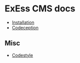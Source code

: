 # ExEss CMS docs

- [Installation](installation.md)
- [Codeception](codeception.md)

## Misc

- [Codestyle](misc/codestyle.md)
